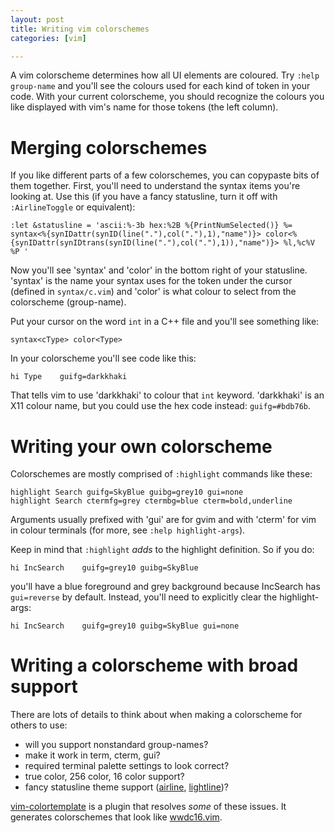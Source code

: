 ```yaml
---
layout: post
title: Writing vim colorschemes
categories: [vim]

---
```


A vim colorscheme determines how all UI elements are coloured. Try `:help
group-name` and you'll see the colours used for each kind of token in your
code. With your current colorscheme, you should recognize the colours you like
displayed with vim's name for those tokens (the left column).


# Merging colorschemes

If you like different parts of a few colorschemes, you can copypaste bits of
them together. First, you'll need to understand the syntax items you're looking
at. Use this (if you have a fancy statusline, turn it off with `:AirlineToggle`
or equivalent):

```vim
:let &statusline = 'ascii:%-3b hex:%2B %{PrintNumSelected()} %= syntax<%{synIDattr(synID(line("."),col("."),1),"name")}> color<%{synIDattr(synIDtrans(synID(line("."),col("."),1)),"name")}> %l,%c%V %P '
```

Now you'll see 'syntax' and 'color' in the bottom right of your statusline.
'syntax' is the name your syntax uses for the token under the cursor (defined
in `syntax/c.vim`) and 'color' is what colour to select from the colorscheme
(group-name).

Put your cursor on the word `int` in a C++ file and you'll see something like:

```
syntax<cType> color<Type>
```

In your colorscheme you'll see code like this:

```vim
hi Type    guifg=darkkhaki
```

That tells vim to use 'darkkhaki' to colour that `int` keyword. 'darkkhaki' is
an X11 colour name, but you could use the hex code instead: `guifg=#bdb76b`.


# Writing your own colorscheme

Colorschemes are mostly comprised of `:highlight` commands like these:

```vim
highlight Search guifg=SkyBlue guibg=grey10 gui=none
highlight Search ctermfg=grey ctermbg=blue cterm=bold,underline
```

Arguments usually prefixed with 'gui' are for gvim and with 'cterm' for vim in
colour terminals (for more, see `:help highlight-args`).

Keep in mind that `:highlight` *adds* to the highlight definition. So if you do:

```vim
hi IncSearch    guifg=grey10 guibg=SkyBlue
```

you'll have a blue foreground and grey background because IncSearch has
`gui=reverse` by default. Instead, you'll need to explicitly clear the
highlight-args:

```vim
hi IncSearch    guifg=grey10 guibg=SkyBlue gui=none
```


# Writing a colorscheme with broad support

There are lots of details to think about when making a colorscheme for others to use:

* will you support nonstandard group-names?
* make it work in term, cterm, gui?
* required terminal palette settings to look correct?
* true color, 256 color, 16 color support?
* fancy statusline theme support ([airline](https://github.com/vim-airline/vim-airline-themes), [lightline](https://github.com/itchyny/lightline.vim/tree/master/autoload/lightline/colorscheme))?

[vim-colortemplate](https://github.com/lifepillar/vim-colortemplate) is a
plugin that resolves *some* of these issues. It generates colorschemes that
look like
[wwdc16.vim](https://github.com/lifepillar/vim-wwdc16-theme/blob/master/colors/wwdc16.vim).
